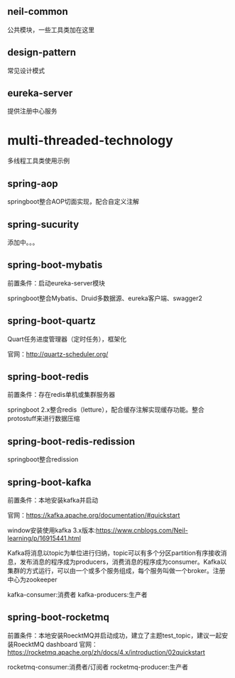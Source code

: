 ## neil-common
公共模块，一些工具类加在这里

## design-pattern
常见设计模式

## eureka-server
提供注册中心服务

# multi-threaded-technology
多线程工具类使用示例

## spring-aop
springboot整合AOP切面实现，配合自定义注解

## spring-sucurity
添加中。。。

## spring-boot-mybatis
前置条件：启动eureka-server模块

springboot整合Mybatis、Druid多数据源、eureka客户端、swagger2

## spring-boot-quartz
Quart任务进度管理器（定时任务），框架化

官网：http://quartz-scheduler.org/

## spring-boot-redis
前置条件：存在redis单机或集群服务器

springboot 2.x整合redis（letture），配合缓存注解实现缓存功能。整合protostuff来进行数据压缩

## spring-boot-redis-redission
springboot整合redission

## spring-boot-kafka
前置条件：本地安装kafka并启动

官网：https://kafka.apache.org/documentation/#quickstart

window安装使用kafka 3.x版本:https://www.cnblogs.com/Neil-learning/p/16915441.html

Kafka将消息以topic为单位进行归纳，topic可以有多个分区partition有序接收消息，发布消息的程序成为producers，消费消息的程序成为consumer。Kafka以集群的方式运行，可以由一个或多个服务组成，每个服务叫做一个broker。注册中心为zookeeper

kafka-consumer:消费者
kafka-producers:生产者

## spring-boot-rocketmq
前置条件：本地安装RoecktMQ并启动成功，建立了主题test_topic，建议一起安装RoecktMQ dashboard
官网：https://rocketmq.apache.org/zh/docs/4.x/introduction/02quickstart

rocketmq-consumer:消费者/订阅者
rocketmq-producer:生产者